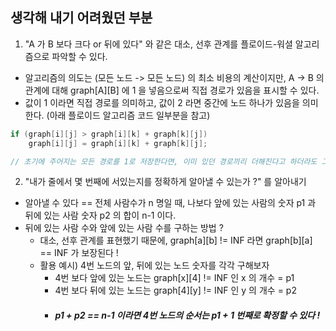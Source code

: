 ## 생각해 내기 어려웠던 부분
1. "A 가 B 보다 크다 or 뒤에 있다" 와 같은 대소, 선후 관계를 플로이드-워셜 알고리즘으로 파악할 수 있다.
- 알고리즘의 의도는 (모든 노드 -> 모든 노드) 의 최소 비용의 계산이지만, A -> B 의 관계에 대해 graph[A][B] 에 1 을 넣음으로써 직접 경로가 있음을 표시할 수 있다.
- 값이 1 이라면 직접 경로를 의미하고, 값이 2 라면 중간에 노드 하나가 있음을 의미한다. (아래 플로이드 알고리즘 코드 일부분을 참고)

```java
if (graph[i][j] > graph[i][k] + graph[k][j])
    graph[i][j] = graph[i][k] + graph[k][j];

// 초기에 주어지는 모든 경로를 1로 저장한다면, 이미 있던 경로끼리 더해진다고 하더라도 그들이 거친 노드 숫자만큼 
```

2. "내가 줄에서 몇 번째에 서있는지를 정확하게 알아낼 수 있는가 ?" 를 알아내기
- 알아낼 수 있다 == 전체 사람수가 n 명일 때, 나보다 앞에 있는 사람의 숫자 p1 과 뒤에 있는 사람 숫자 p2 의 합이 n-1 이다.
- 뒤에 있는 사람 수와 앞에 있는 사람 수를 구하는 방법 ?
  - 대소, 선후 관계를 표현했기 때문에, graph[a][b] != INF 라면 graph[b][a] == INF 가 보장된다 !
  - 활용 예시) 4번 노드의 앞, 뒤에 있는 노드 숫자를 각각 구해보자
    - 4번 보다 앞에 있는 노드는 graph[x][4] != INF 인 x 의 개수 = p1 
    - 4번 보다 뒤에 있는 노드는 graph[4][y] != INF 인 y 의 개수 = p2
    - ##### p1 + p2 == n-1 이라면 4번 노드의 순서는 p1 + 1 번째로 확정할 수 있다 ! 
